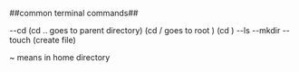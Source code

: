 ##common terminal commands##

--cd (cd .. goes to parent directory) (cd / goes to root ) (cd )
--ls
--mkdir
--touch (create file)

~   means in home directory
